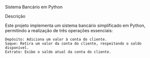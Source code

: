 Sistema Bancário em Python

Descrição

Este projeto implementa um sistema bancário simplificado em Python, permitindo a realização de três operações essenciais:

    Depósito: Adiciona um valor à conta do cliente.
    Saque: Retira um valor da conta do cliente, respeitando o saldo disponível.
    Extrato: Exibe o saldo atual da conta do cliente.
